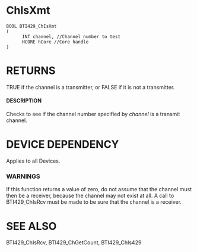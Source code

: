 # **ChIsXmt**

```
BOOL BTI429_ChIsXmt 
(
      INT channel, //Channel number to test
      HCORE hCore //Core handle
)
```
# **RETURNS**

TRUE if the channel is a transmitter, or FALSE if it is not a transmitter.

#### **DESCRIPTION**

Checks to see if the channel number specified by *channel* is a transmit channel.

# **DEVICE DEPENDENCY**

Applies to all Devices.

### **WARNINGS**

If this function returns a value of zero, do not assume that the channel must then be a receiver, because the channel may not exist at all. A call to BTI429\_ChIsRcv must be made to be sure that the channel is a receiver.

# **SEE ALSO**

BTI429\_ChIsRcv, BTI429\_ChGetCount, BTI429\_ChIs429